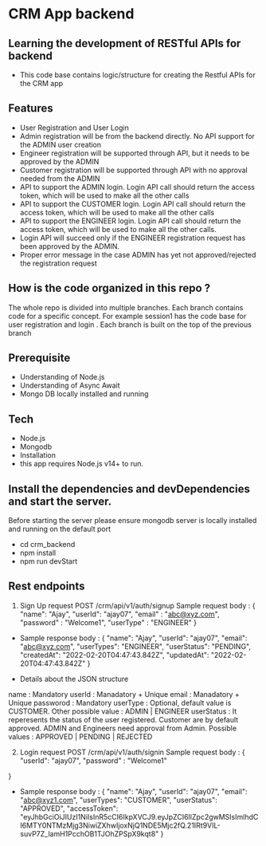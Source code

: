 # CRM App backend
## Learning the development of RESTful APIs for backend
+ This code base contains logic/structure for creating the Restful APIs for the CRM app

## Features
* User Registration and User Login
* Admin registration will be from the backend directly. No API support for the ADMIN user creation
* Engineer registration will be supported through API, but it needs to be approved by the ADMIN
* Customer registration will be supported through API with no approval needed from the ADMIN
* API to support the ADMIN login. Login API call should return the access token, which will be used to make all the other calls
* API to support the CUSTOMER login. Login API call should return the access token, which will be used to make all the other calls
* API to support the ENGINEER login. Login API call should return the access token, which will be used to make all the other calls. 
* Login API will succeed only if the ENGINEER registration request has been approved by the ADMIN. 
* Proper error message in the case ADMIN has yet not approved/rejected the registration request

## How is the code organized in this repo ?
The whole repo is divided into multiple branches. Each branch contains code for a specific concept. For example session1 has the code base for user registration and login . Each branch is built on the top of the previous branch

## Prerequisite
- Understanding of Node.js
- Understanding of Async Await
- Mongo DB locally installed and running

## Tech
- Node.js
- Mongodb
- Installation
- this app requires Node.js v14+ to run.

## Install the dependencies and devDependencies and start the server.

Before starting the server please ensure mongodb server is locally installed and running on the default port

- cd crm_backend
- npm install
- npm run devStart

## Rest endpoints
1. Sign Up request
POST /crm/api/v1/auth/signup
Sample request body :
{
        "name": "Ajay",
        "userId": "ajay07",
        "email" : "abc@xyz.com",
        "password" : "Welcome1",
        "userType" : "ENGINEER"
}

- Sample response body :
{
    "name": "Ajay",
    "userId": "ajay07",
    "email": "abc@xyz.com",
    "userTypes": "ENGINEER",
    "userStatus": "PENDING",
    "createdAt": "2022-02-20T04:47:43.842Z",
    "updatedAt": "2022-02-20T04:47:43.842Z"
}

* Details about the JSON structure

name : Mandatory
userId : Manadatory + Unique
email : Manadatory + Unique
passworod : Mandatory
userType : Optional, default value is CUSTOMER. Other possible value : ADMIN | ENGINEER
userStatus : It reperesents the status of the user registered. Customer are by default approved. ADMIN and Engineers need approval from Admin. Possible values : APPROVED | PENDING | REJECTED

2. Login request
POST /crm/api/v1/auth/signin
Sample request body :
{
        "userId": "ajay07",
        "password" : "Welcome1"
    
}
- Sample response body :
{
    "name": "Ajay",
    "userId": "ajay07",
    "email": "abc@xyz1.com",
    "userTypes": "CUSTOMER",
    "userStatus": "APPROVED",
    "accessToken": "eyJhbGciOiJIUzI1NiIsInR5cCI6IkpXVCJ9.eyJpZCI6IlZpc2gwMSIsImlhdCI6MTY0NTMzMjg3NiwiZXhwIjoxNjQ1NDE5Mjc2fQ.21IRt9VIL-suvP7Z_lamH1PcchOB1TJOhZPSpX9kqt8"
}
